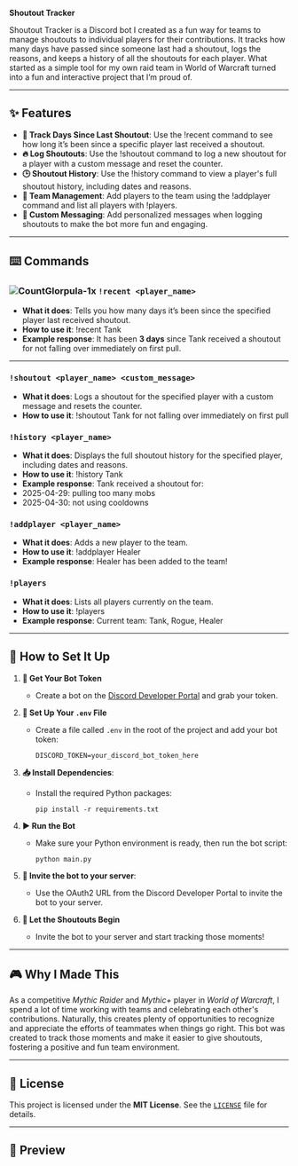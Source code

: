 **Shoutout Tracker**

Shoutout Tracker is a Discord bot I created as a fun way for teams to manage shoutouts to individual players for their contributions. It tracks how many days have passed since someone last had a shoutout, logs the reasons, and keeps a history of all the shoutouts for each player. What started as a simple tool for my own raid team in World of Warcraft turned into a fun and interactive project that I’m proud of.

---

## ✨ Features

- **📅 Track Days Since Last Shoutout**: Use the !recent command to see how long it’s been since a specific player last received a shoutout.
- **🔥 Log Shoutouts**: Use the !shoutout command to log a new shoutout for a player with a custom message and reset the counter.
- **🕒 Shoutout History**: Use the !history command to view a player's full shoutout history, including dates and reasons.
- **🤝 Team Management**: Add players to the team using the !addplayer command and list all players with !players.
- **💬 Custom Messaging**: Add personalized messages when logging shoutouts to make the bot more fun and engaging.

---

## ⌨️ Commands

### ![CountGlorpula-1x](https://github.com/user-attachments/assets/e6d65b63-7583-4a2c-8368-1b4961601543) `!recent <player_name>`
- **What it does**: Tells you how many days it’s been since the specified player last received shoutout.
- **How to use it**: 
!recent Tank
- **Example response**:
It has been **3 days** since Tank received a shoutout for not falling over immediately on first pull.

---

### `!shoutout <player_name> <custom_message>`
- **What it does**: Logs a shoutout for the specified player with a custom message and resets the counter.
- **How to use it**: 
!shoutout Tank for not falling over immediately on first pull

### `!history <player_name>`
- **What it does**: Displays the full shoutout history for the specified player, including dates and reasons.
- **How to use it**: 
!history Tank
- **Example response**:
Tank received a shoutout for:
- 2025-04-29: pulling too many mobs
- 2025-04-30: not using cooldowns

### `!addplayer <player_name>`
- **What it does**: Adds a new player to the team.
- **How to use it**:
!addplayer Healer
- **Example response**:
Healer has been added to the team!

### `!players`
- **What it does**: Lists all players currently on the team.
- **How to use it**:
!players
- **Example response**:
Current team: Tank, Rogue, Healer

---

## 🚀 How to Set It Up

1. **🔑 Get Your Bot Token**  
   - Create a bot on the [Discord Developer Portal](https://discord.com/developers/applications) and grab your token.

2. **📂 Set Up Your `.env` File**  
   - Create a file called `.env` in the root of the project and add your bot token:
     ```env
     DISCORD_TOKEN=your_discord_bot_token_here
     ```

3. **📥 Install Dependencies**:
   -  Install the required Python packages:
      ```
      pip install -r requirements.txt
      ```

4. **▶️ Run the Bot**  
   - Make sure your Python environment is ready, then run the bot script:
     ```bash
     python main.py
     ```

5. **📩 Invite the bot to your server**:
   - Use the OAuth2 URL from the Discord Developer Portal to invite the bot to your server.

6. **📣 Let the Shoutouts Begin**
   - Invite the bot to your server and start tracking those moments!

---

## 🎮 Why I Made This

As a competitive *Mythic Raider* and *Mythic+* player in *World of Warcraft*, I spend a lot of time working with teams and celebrating each other's contributions. Naturally, this creates plenty of opportunities to recognize and appreciate the efforts of teammates when things go right. This bot was created to track those moments and make it easier to give shoutouts, fostering a positive and fun team environment.

---

## 📜 License

This project is licensed under the **MIT License**. See the [`LICENSE`](LICENSE) file for details.

---

## 📸 Preview


